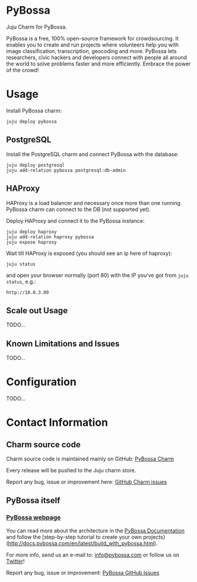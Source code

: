 # PyBossa

Juju Charm for PyBossa.

PyBossa is a free, 100% open-source framework for crowdsourcing. It enables you
to create and run projects where volunteers help you with image classification,
transcription, geocoding and more. PyBossa lets researchers, civic hackers
and developers connect with people all around the world to solve problems faster
and more efficiently. Embrace the power of the crowd!

# Usage

Install PyBossa charm:
```
juju deploy pybossa
```

## PostgreSQL

Install the PostgreSQL charm and connect PyBossa with the database:
```
juju deploy postgresql
juju add-relation pybossa postgresql:db-admin
```

## HAProxy

HAProxy is a load balancer and necessary once more than one running PyBossa
charm can connect to the DB (not supported yet).

Deploy HAProxy and connect it to the PyBossa instance:
```
juju deploy haproxy
juju add-relation haproxy pybossa
juju expose haproxy
```

Wait till HAProxy is exposed (you should see an ip here of haproxy):
```
juju status
```

and open your browser normally (port 80) with the IP you've got from `juju status`, e.g.:
```
http://10.0.3.89
```

## Scale out Usage

TODO...

## Known Limitations and Issues

TODO...

# Configuration

TODO...

# Contact Information

## Charm source code

Charm source code is maintained mainly on GitHub: [PyBossa Charm](https://github.com/PyBossa/pybossa-jujucharm)

Every release will be pushed to the Juju charm store.

Report any bug, issue or improvement here: [GitHub Charm issues](https://github.com/PyBossa/pybossa-jujucharm/issues)

## PyBossa itself

### [PyBossa webpage](http://pybossa.com)

You can read more about the architecture in the [PyBossa Documentation](http://docs.pybossa.com/en/latest/overview.html) and follow the [step-by-step tutorial to create your own projects}(http://docs.pybossa.com/en/latest/build_with_pybossa.html).

For more info, send us an e-mail to: info@pybossa.com or follow us on [Twitter](https://twitter.com/pybossa)!

Report any bug, issue or improvement: [PyBossa GitHub Issues](https://github.com/PyBossa/pybossa/issue)

